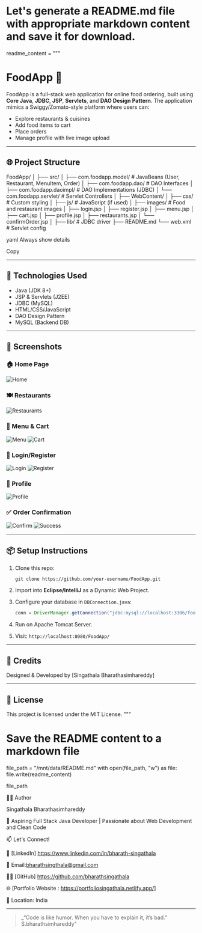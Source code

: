 # Let's generate a README.md file with appropriate markdown content and save it for download.

readme_content = """
# FoodApp 🍔

FoodApp is a full-stack web application for online food ordering, built using **Core Java**, **JDBC**, **JSP**, **Servlets**, and **DAO Design Pattern**. The application mimics a Swiggy/Zomato-style platform where users can:

- Explore restaurants & cuisines
- Add food items to cart
- Place orders
- Manage profile with live image upload

---

## 🌐 Project Structure

FoodApp/
│
├── src/
│ ├── com.foodapp.model/ # JavaBeans (User, Restaurant, MenuItem, Order)
│ ├── com.foodapp.dao/ # DAO Interfaces
│ ├── com.foodapp.daoimpl/ # DAO Implementations (JDBC)
│ └── com.foodapp.servlet/ # Servlet Controllers
│
├── WebContent/
│ ├── css/ # Custom styling
│ ├── js/ # JavaScript (if used)
│ ├── images/ # Food and restaurant images
│ ├── login.jsp
│ ├── register.jsp
│ ├── menu.jsp
│ ├── cart.jsp
│ ├── profile.jsp
│ ├── restaurants.jsp
│ └── confirmOrder.jsp
│
├── lib/ # JDBC driver
├── README.md
└── web.xml # Servlet config

yaml
Always show details

Copy

---

## 🧩 Technologies Used

- Java (JDK 8+)
- JSP & Servlets (J2EE)
- JDBC (MySQL)
- HTML/CSS/JavaScript
- DAO Design Pattern
- MySQL (Backend DB)

---

## 📸 Screenshots

### 🏠 Home Page
![Home](images/home.png)

### 🍽️ Restaurants
![Restaurants](images/restaurants.png)

### 🛒 Menu & Cart
![Menu](images/menu.png)
![Cart](images/cart.png)

### 🔐 Login/Register
![Login](images/login.png)
![Register](images/register.png)

### 👤 Profile
![Profile](images/profile.png)

### ✅ Order Confirmation
![Confirm](images/confirm.png)
![Success](images/success.png)

---

## 📦 Setup Instructions

1. Clone this repo:
    ```
    git clone https://github.com/your-username/FoodApp.git
    ```

2. Import into **Eclipse/IntelliJ** as a Dynamic Web Project.

3. Configure your database in `DBConnection.java`:
    ```java
    conn = DriverManager.getConnection("jdbc:mysql://localhost:3306/foodapp", "root", "password");
    ```

4. Run on Apache Tomcat Server.

5. Visit: `http://localhost:8080/FoodApp/`

---

## 🙌 Credits

Designed & Developed by [Singathala Bharathasimhareddy]

---

## 📄 License

This project is licensed under the MIT License.
"""

# Save the README content to a markdown file
file_path = "/mnt/data/README.md"
with open(file_path, "w") as file:
    file.write(readme_content)

file_path

👨‍💻 Author

Singathala Bharathasimhareddy

💼 Aspiring Full Stack Java Developer | Passionate about Web Development and Clean Code

📫 Let's Connect!

💼 [LinkedIn] https://www.linkedin.com/in/bharath-singathala

📧 Email:bharathsingthala@gmail.com

🧑‍💻 [GitHub] https://github.com/bharathsingathala

🌐 [Portfolio Website : https://portfoliosingathala.netlify.app/]

📍 Location: India

---
> _“Code is like humor. When you have to explain it, it’s bad.” S.bharathsimhareddy"
